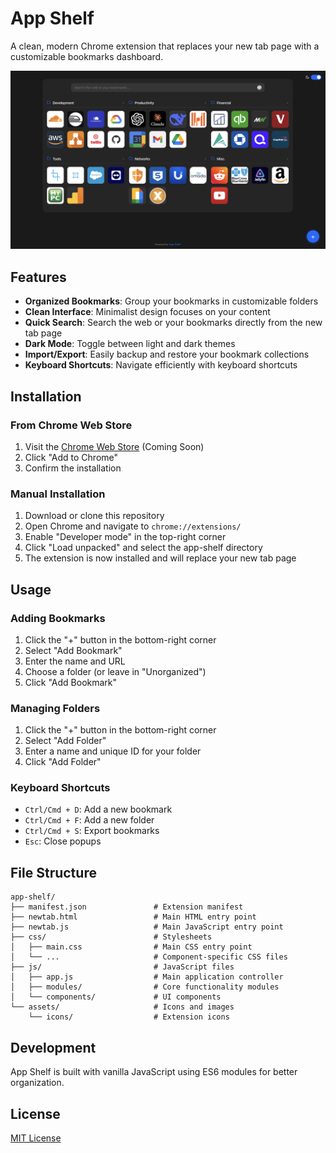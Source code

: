 # App Shelf

A clean, modern Chrome extension that replaces your new tab page with a customizable bookmarks dashboard.

![App Shelf Screenshot](assets/screenshot.png)

## Features

- **Organized Bookmarks**: Group your bookmarks in customizable folders
- **Clean Interface**: Minimalist design focuses on your content
- **Quick Search**: Search the web or your bookmarks directly from the new tab page
- **Dark Mode**: Toggle between light and dark themes
- **Import/Export**: Easily backup and restore your bookmark collections
- **Keyboard Shortcuts**: Navigate efficiently with keyboard shortcuts

## Installation

### From Chrome Web Store

1. Visit the [Chrome Web Store](https://chrome.google.com/webstore/) (Coming Soon)
2. Click "Add to Chrome"
3. Confirm the installation

### Manual Installation

1. Download or clone this repository
2. Open Chrome and navigate to `chrome://extensions/`
3. Enable "Developer mode" in the top-right corner
4. Click "Load unpacked" and select the app-shelf directory
5. The extension is now installed and will replace your new tab page

## Usage

### Adding Bookmarks

1. Click the "+" button in the bottom-right corner
2. Select "Add Bookmark"
3. Enter the name and URL
4. Choose a folder (or leave in "Unorganized")
5. Click "Add Bookmark"

### Managing Folders

1. Click the "+" button in the bottom-right corner
2. Select "Add Folder"
3. Enter a name and unique ID for your folder
4. Click "Add Folder"

### Keyboard Shortcuts

- `Ctrl/Cmd + D`: Add a new bookmark
- `Ctrl/Cmd + F`: Add a new folder
- `Ctrl/Cmd + S`: Export bookmarks
- `Esc`: Close popups

## File Structure

```
app-shelf/
├── manifest.json               # Extension manifest
├── newtab.html                 # Main HTML entry point
├── newtab.js                   # Main JavaScript entry point
├── css/                        # Stylesheets
│   ├── main.css                # Main CSS entry point
│   └── ...                     # Component-specific CSS files
├── js/                         # JavaScript files
│   ├── app.js                  # Main application controller
│   ├── modules/                # Core functionality modules
│   └── components/             # UI components
└── assets/                     # Icons and images
    └── icons/                  # Extension icons
```

## Development

App Shelf is built with vanilla JavaScript using ES6 modules for better organization.

## License

[MIT License](LICENSE)
